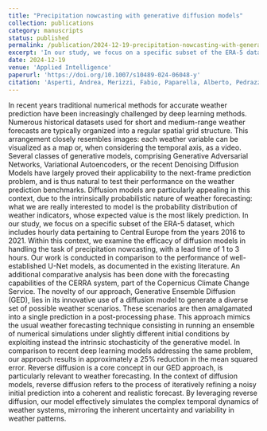 ```yaml
---
title: "Precipitation nowcasting with generative diffusion models"
collection: publications
category: manuscripts
status: published
permalink: /publication/2024-12-19-precipitation-nowcasting-with-generative-diffusion-models
excerpt: 'In our study, we focus on a specific subset of the ERA-5 dataset, which includes hourly data pertaining to Central Europe from the years 2016 to 2021. Within this context, we examine the efficacy of diffusion models in handling the task of precipitation nowcasting, with a lead time of 1 to 3 hours.'
date: 2024-12-19
venue: 'Applied Intelligence'
paperurl: 'https://doi.org/10.1007/s10489-024-06048-y'
citation: 'Asperti, Andrea, Merizzi, Fabio, Paparella, Alberto, Pedrazzi, Giorgio, Angelinelli, Matteo, and Colamonaco, Stefano. (2024). &quot;Precipitation nowcasting with generative diffusion models.&quot; <i>Applied Intelligence</i>. 55(1).'
---
```


In recent years traditional numerical methods for accurate weather prediction have been increasingly challenged by deep learning methods. Numerous historical datasets used for short and medium-range weather forecasts are typically organized into a regular spatial grid structure. This arrangement closely resembles images: each weather variable can be visualized as a map or, when considering the temporal axis, as a video. Several classes of generative models, comprising Generative Adversarial Networks, Variational Autoencoders, or the recent Denoising Diffusion Models have largely proved their applicability to the next-frame prediction problem, and is thus natural to test their performance on the weather prediction benchmarks. Diffusion models are particularly appealing in this context, due to the intrinsically probabilistic nature of weather forecasting: what we are really interested to model is the probability distribution of weather indicators, whose expected value is the most likely prediction. In our study, we focus on a specific subset of the ERA-5 dataset, which includes hourly data pertaining to Central Europe from the years 2016 to 2021. Within this context, we examine the efficacy of diffusion models in handling the task of precipitation nowcasting, with a lead time of 1 to 3 hours. Our work is conducted in comparison to the performance of well-established U-Net models, as documented in the existing literature. An additional comparative analysis has been done with the forecasting capabilities of the CERRA system, part of the Copernicus Climate Change Service. The novelty of our approach, Generative Ensemble Diffusion (GED), lies in its innovative use of a diffusion model to generate a diverse set of possible weather scenarios. These scenarios are then amalgamated into a single prediction in a post-processing phase. This approach mimics the usual weather forecasting technique consisting in running an ensemble of numerical simulations under slightly different initial conditions by exploiting instead the intrinsic stochasticity of the generative model. In comparison to recent deep learning models addressing the same problem, our approach results in approximately a 25% reduction in the mean squared error. Reverse diffusion is a core concept in our GED approach, is particularly relevant to weather forecasting. In the context of diffusion models, reverse diffusion refers to the process of iteratively refining a noisy initial prediction into a coherent and realistic forecast. By leveraging reverse diffusion, our model effectively simulates the complex temporal dynamics of weather systems, mirroring the inherent uncertainty and variability in weather patterns.

